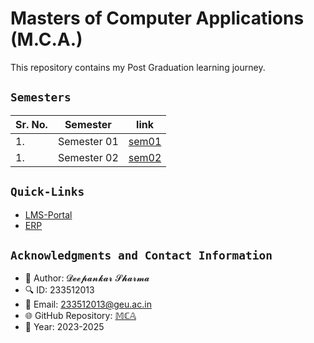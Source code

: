 # **Masters of Computer Applications (M.C.A.)**
This repository contains my Post Graduation learning journey.


## `Semesters`<br>

|Sr. No.          |      Semester    | link                       |
|-----------------|------------------|----------------------------|
|1.               | Semester 01      | [sem01](<Semester 01>)     |
|1.               | Semester 02      | [sem02](<Semester 02>)     |


## `Quick-Links`<br>
- [LMS-Portal](https://lms.geuonline.com/d2l/login)
- [ERP](https://student.geu.ac.in/)




## `Acknowledgments and Contact Information`<br>
- 🚀 Author: 𝓓𝓮𝓮𝓹𝓪𝓷𝓴𝓪𝓻 𝓢𝓱𝓪𝓻𝓶𝓪
- 🔍 ID: 233512013
- 📧 Email: 233512013@geu.ac.in
- 🌐 GitHub Repository: [𝕄ℂ𝔸](https://github.com/ideepankarsharma2003/MCA/)
- 📅 Year: 2023-2025


